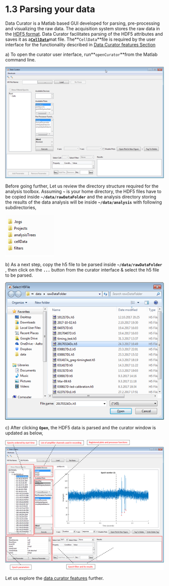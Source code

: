 # 1.3 Parsing your data

Data Curator is a Matlab based GUI developed for parsing, pre-processing and visualizing the raw data. The acquisition system stores the raw data in the [HDF5 format](https://cafarm.gitbooks.io/symphony/content/File-Format.html). Data Curator facilitates parsing of the HDF5 attributes and saves it as a[**`CellData`**](https://github.com/Schwartz-AlaLaurila-Labs/sa-labs-analysis-core/blob/master/src/main/matlab/%2Bsa_labs/%2Banalysis/%2Bentity/CellData.m)mat file. The**`CellData`**file is required by the user interface for the functionality described in [Data Curator features Section](/parsing-your-data/data-curator-features.md)

a\) To open the curator user interface, run**`openCurator`**from the Matlab command line.

![](/assets/data_curator)

Before going further, Let us review the directory structure required for the analysis toolbox.  Assuming **`~`** is your home directory, the HDF5 files have to be copied inside **`~/data/rawDataFolder`** and the analysis directory storing the results of the data analysis will be inside **`~/data/analysis`** with following subdirectories,

![](/assets/project_heirarchy.png)

b\) As a next step, copy the h5 file to be parsed inside **`~/data/rawDataFolder`** , then click on the **`...`** button from the curator interface & select the h5 file to be parsed.

![](/assets/select_h5.png)

c\) After clicking **`Open`**, the HDF5 data is parsed and the curator window is updated as below,

![](/assets/curator_with_data.png)

Let us explore the [data curator features](/parsing-your-data/data-curator-features.md) further.

